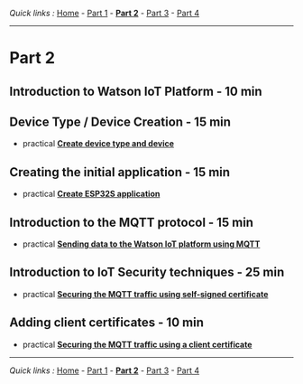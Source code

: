 *Quick links :*
[Home](/README.md) - [Part 1](../part1/README.md) - [**Part 2**](../part2/README.md) - [Part 3](../part3/README.md) - [Part 4](../part4/README.md)
***

# Part 2

## Introduction to Watson IoT Platform - 10 min

## Device Type / Device Creation - 15 min

- practical [**Create device type and device**](DEVICE.md)

## Creating the initial application - 15 min

- practical [**Create ESP32S application**](APP.md)

## Introduction to the MQTT protocol - 15 min

- practical [**Sending data to the Watson IoT platform using MQTT**](MQTT.md)

## Introduction to IoT Security techniques - 25 min

- practical [**Securing the MQTT traffic using self-signed certificate**](CERT1.md)

## Adding client certificates - 10 min

- practical [**Securing the MQTT traffic using a client certificate**](CERT2.md)

***
*Quick links :*
[Home](/README.md) - [Part 1](../part1/README.md) - [**Part 2**](../part2/README.md) - [Part 3](../part3/README.md) - [Part 4](../part4/README.md)

